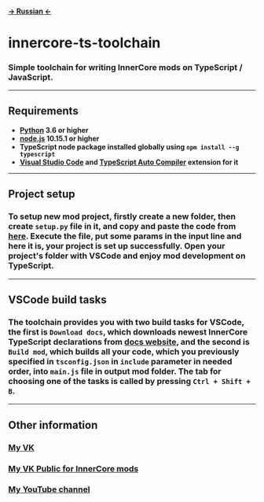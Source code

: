 #### **[-> Russian <-](README.ru.md)**
# **innercore-ts-toolchain**
### **Simple toolchain for writing InnerCore mods on TypeScript / JavaScript.**
***
## **Requirements**
* **[Python](https://www.python.org/) 3.6 or higher**
* **[node.js](https://nodejs.org/en/) 10.15.1 or higher**
* **TypeScript node package installed globally using `npm install --g typescript`**
* **[Visual Studio Code](https://code.visualstudio.com/) and [TypeScript Auto Compiler](https://marketplace.visualstudio.com/items?itemName=morissonmaciel.typescript-auto-compiler) extension for it**
***
## **Project setup**
### To setup new mod project, firstly create a new folder, then create `setup.py` file in it, and copy and paste the code from [here](setup.py). Execute the file, put some params in the input line and here it is, your project is set up successfully. Open your project's folder with VSCode and enjoy mod development on TypeScript.
***
## **VSCode build tasks**
### The toolchain provides you with two build tasks for VSCode, the first is `Download docs`, which downloads newest InnerCore TypeScript declarations from [docs website](https://docs.mineprogramming.org), and the second is `Build mod`, which builds all your code, which you previously specified in `tsconfig.json` in `include` parameter in needed order, into `main.js` file in output mod folder. The tab for choosing one of the tasks is called by pressing `Ctrl + Shift + B`.
***
## **Other information**
### [My VK](https://vk.com/vstannumdum)
### [My VK Public for InnerCore mods](https://vk.com/dmhmods)
### [My YouTube channel](https://youtube.com/c/DMH_Minecraft)